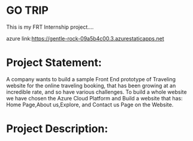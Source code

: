# GO TRIP
This is my FRT  Internship project....

azure link:https://gentle-rock-09a5b4c00.3.azurestaticapps.net

# Project Statement:

A company wants to build a sample Front End prototype of Traveling website  for the online traveling booking, that has been growing at an incredible rate, and so have various challenges. To build a whole website we have chosen the Azure Cloud Platform and Build a website that has: Home Page,About us,Explore, and Contact us Page on the Website.

# Project Description:




